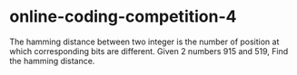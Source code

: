 # online-coding-competition-4
The hamming distance between two integer is the number of position at which corresponding bits are different. Given 2 numbers 915 and 519, Find the hamming distance.
